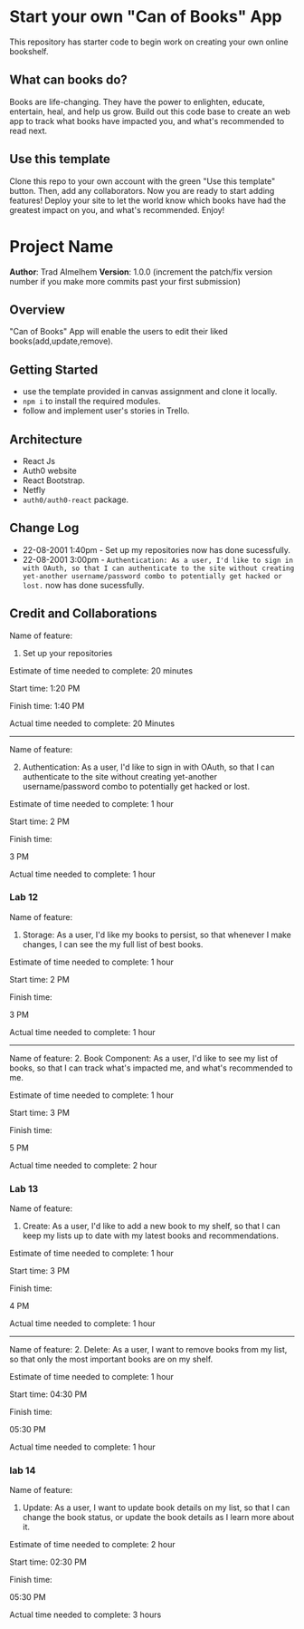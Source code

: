 # Start your own "Can of Books" App

This repository has starter code to begin work on creating your own online bookshelf.

## What can books do?

Books are life-changing. They have the power to enlighten, educate, entertain, heal, and help us grow. Build out this code base to create an web app to track what books have impacted you, and what's recommended to read next.

## Use this template

Clone this repo to your own account with the green "Use this template" button. Then, add any collaborators. Now you are ready to start adding features! Deploy your site to let the world know which books have had the greatest impact on you, and what's recommended. Enjoy!


# Project Name

**Author**: Trad Almelhem
**Version**: 1.0.0 (increment the patch/fix version number if you make more commits past your first submission)

## Overview
"Can of Books" App will enable the users to edit their liked books(add,update,remove).
<!-- Provide a high level overview of what this application is and why you are building it, beyond the fact that it's an assignment for this class. (i.e. What's your problem domain?) -->

## Getting Started
<!-- What are the steps that a user must take in order to build this app on their own machine and get it running? -->
* use the template provided in canvas assignment and clone it locally.
* `npm i`  to install the required modules.
* follow and implement user's stories in Trello.

## Architecture
<!-- Provide a detailed description of the application design. What technologies (languages, libraries, etc) you're using, and any other relevant design information. -->
* React Js
* Auth0 website
* React Bootstrap.
* Netfly
* `auth0/auth0-react` package.

## Change Log
<!-- Use this area to document the iterative changes made to your application as each feature is successfully implemented. Use time stamps. Here's an example:

01-01-2001 4:59pm - Application now has a fully-functional express server, with a GET route for the location resource. -->
* 22-08-2001 1:40pm - Set up my repositories now has done sucessfully.
* 22-08-2001 3:00pm - `Authentication: As a user, I'd like to sign in with OAuth, so that I can authenticate to the site without creating yet-another username/password combo to potentially get hacked or lost.` now has done sucessfully.

## Credit and Collaborations
<!-- Give credit (and a link) to other people or resources that helped you build this application. -->

Name of feature:
1. Set up your repositories

Estimate of time needed to complete:
20 minutes

Start time: 
1:20 PM

Finish time:
1:40 PM

Actual time needed to complete:
20 Minutes


---------

Name of feature:

2. Authentication: As a user, I'd like to sign in with OAuth, so that I can authenticate to the site without creating yet-another username/password combo to potentially get hacked or lost.

Estimate of time needed to complete:
1 hour

Start time: 
2 PM

Finish time: 

3 PM

Actual time needed to complete: 
1 hour

### Lab 12

Name of feature:
1. Storage: As a user, I'd like my books to persist, so that whenever I make changes, I can see the my full list of best books.

Estimate of time needed to complete:
1 hour

Start time: 
2 PM

Finish time: 

3 PM

Actual time needed to complete: 
1 hour


------

Name of feature:
2. Book Component: As a user, I'd like to see my list of books, so that I can track what's impacted me, and what's recommended to me.

Estimate of time needed to complete:
1 hour

Start time: 
3 PM

Finish time: 

5 PM

Actual time needed to complete: 
2 hour




### Lab 13


Name of feature:
1. Create: As a user, I'd like to add a new book to my shelf, so that I can keep my lists up to date with my latest books and recommendations.

Estimate of time needed to complete:
1 hour

Start time: 
3 PM

Finish time: 

4 PM

Actual time needed to complete: 
1 hour


-----


Name of feature:
2. Delete: As a user, I want to remove books from my list, so that only the most important books are on my shelf.

Estimate of time needed to complete:
1 hour

Start time: 
04:30 PM

Finish time: 

05:30 PM

Actual time needed to complete: 
1 hour


### lab 14

Name of feature:
1. Update: As a user, I want to update book details on my list, so that I can change the book status, or update the book details as I learn more about it.

Estimate of time needed to complete:
2 hour

Start time: 
02:30 PM

Finish time: 

05:30 PM

Actual time needed to complete: 
3 hours